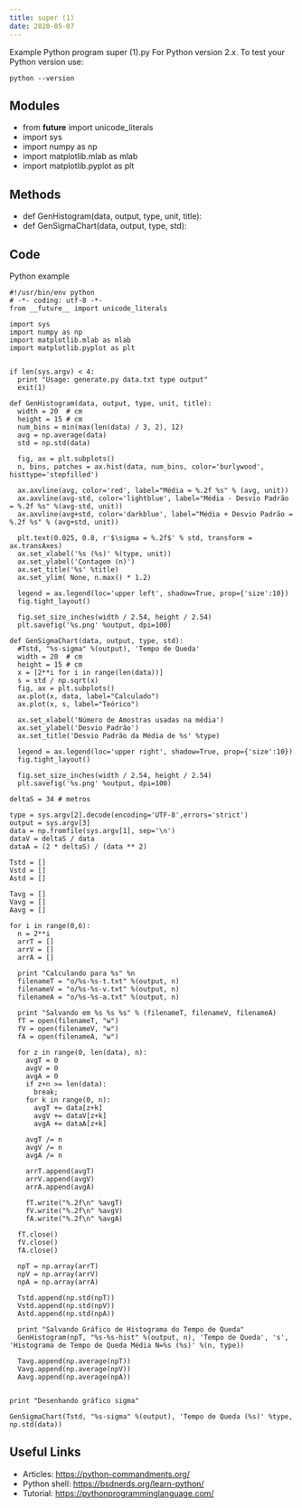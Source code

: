 ```yaml
---
title: super (1)
date: 2020-05-07
---
```

Example Python program super (1).py
For Python version 2.x.
To test your Python version use:

    python --version

## Modules

* from __future__ import unicode_literals
* import sys
* import numpy as np
* import matplotlib.mlab as mlab
* import matplotlib.pyplot as plt

## Methods

* def GenHistogram(data, output, type, unit, title):
* def GenSigmaChart(data, output, type, std):

## Code

Python example

    #!/usr/bin/env python
    # -*- coding: utf-8 -*-
    from __future__ import unicode_literals
    
    import sys
    import numpy as np
    import matplotlib.mlab as mlab
    import matplotlib.pyplot as plt
    
    
    if len(sys.argv) < 4:
      print "Usage: generate.py data.txt type output"
      exit(1)
    
    def GenHistogram(data, output, type, unit, title):
      width = 20  # cm
      height = 15 # cm
      num_bins = min(max(len(data) / 3, 2), 12)
      avg = np.average(data)
      std = np.std(data)
    
      fig, ax = plt.subplots()
      n, bins, patches = ax.hist(data, num_bins, color='burlywood', histtype='stepfilled')
    
      ax.axvline(avg, color='red', label="Média = %.2f %s" % (avg, unit))
      ax.axvline(avg-std, color='lightblue', label="Média - Desvio Padrão = %.2f %s" %(avg-std, unit))
      ax.axvline(avg+std, color='darkblue', label="Média + Desvio Padrão = %.2f %s" % (avg+std, unit))
    
      plt.text(0.025, 0.8, r'$\sigma = %.2f$' % std, transform = ax.transAxes)
      ax.set_xlabel('%s (%s)' %(type, unit))
      ax.set_ylabel('Contagem (n)')
      ax.set_title('%s' %title)
      ax.set_ylim( None, n.max() * 1.2)
    
      legend = ax.legend(loc='upper left', shadow=True, prop={'size':10})
      fig.tight_layout()
    
      fig.set_size_inches(width / 2.54, height / 2.54)
      plt.savefig('%s.png' %output, dpi=100)
    
    def GenSigmaChart(data, output, type, std):
      #Tstd, "%s-sigma" %(output), 'Tempo de Queda'
      width = 20  # cm
      height = 15 # cm
      x = [2**i for i in range(len(data))]
      s = std / np.sqrt(x)
      fig, ax = plt.subplots()
      ax.plot(x, data, label="Calculado")
      ax.plot(x, s, label="Teórico")
    
      ax.set_xlabel('Número de Amostras usadas na média')
      ax.set_ylabel('Desvio Padrão')
      ax.set_title('Desvio Padrão da Média de %s' %type)
    
      legend = ax.legend(loc='upper right', shadow=True, prop={'size':10})
      fig.tight_layout()
    
      fig.set_size_inches(width / 2.54, height / 2.54)
      plt.savefig('%s.png' %output, dpi=100)
    
    deltaS = 34 # metros
    
    type = sys.argv[2].decode(encoding='UTF-8',errors='strict')
    output = sys.argv[3]
    data = np.fromfile(sys.argv[1], sep='\n')
    dataV = deltaS / data
    dataA = (2 * deltaS) / (data ** 2)
    
    Tstd = []
    Vstd = []
    Astd = []
    
    Tavg = []
    Vavg = []
    Aavg = []
    
    for i in range(0,6):
      n = 2**i
      arrT = []
      arrV = []
      arrA = []
    
      print "Calculando para %s" %n
      filenameT = "o/%s-%s-t.txt" %(output, n)
      filenameV = "o/%s-%s-v.txt" %(output, n)
      filenameA = "o/%s-%s-a.txt" %(output, n)
    
      print "Salvando em %s %s %s" % (filenameT, filenameV, filenameA)
      fT = open(filenameT, "w")
      fV = open(filenameV, "w")
      fA = open(filenameA, "w")
    
      for z in range(0, len(data), n):
        avgT = 0
        avgV = 0
        avgA = 0
        if z+n >= len(data):
          break;
        for k in range(0, n):
          avgT += data[z+k]
          avgV += dataV[z+k]
          avgA += dataA[z+k]
    
        avgT /= n
        avgV /= n
        avgA /= n
    
        arrT.append(avgT)
        arrV.append(avgV)
        arrA.append(avgA)
    
        fT.write("%.2f\n" %avgT)
        fV.write("%.2f\n" %avgV)
        fA.write("%.2f\n" %avgA)
    
      fT.close()
      fV.close()
      fA.close()
    
      npT = np.array(arrT)
      npV = np.array(arrV)
      npA = np.array(arrA)
    
      Tstd.append(np.std(npT))
      Vstd.append(np.std(npV))
      Astd.append(np.std(npA))
    
      print "Salvando Gráfico de Histograma do Tempo de Queda"
      GenHistogram(npT, "%s-%s-hist" %(output, n), 'Tempo de Queda', 's', 'Histograma de Tempo de Queda Média N=%s (%s)' %(n, type))
    
      Tavg.append(np.average(npT))
      Vavg.append(np.average(npV))
      Aavg.append(np.average(npA))
    
    
    print "Desenhando gráfico sigma"
    
    GenSigmaChart(Tstd, "%s-sigma" %(output), 'Tempo de Queda (%s)' %type, np.std(data))
    
    
    

## Useful Links

- Articles: https://python-commandments.org/
- Python shell: https://bsdnerds.org/learn-python/
- Tutorial: https://pythonprogramminglanguage.com/
